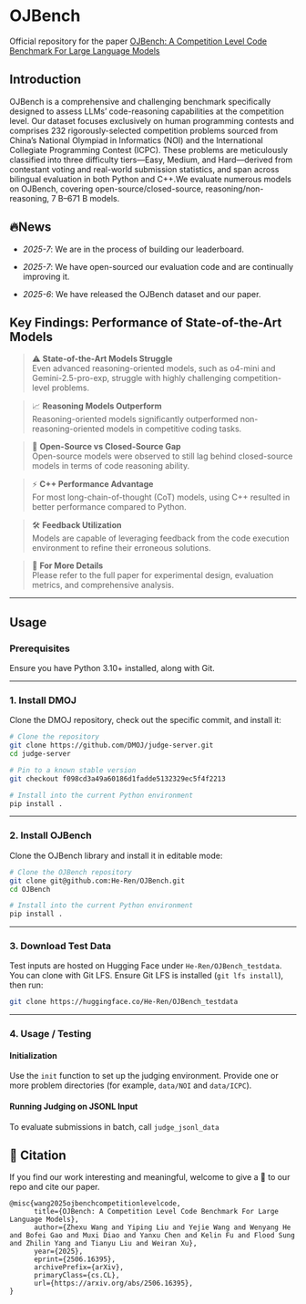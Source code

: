 # OJBench
Official repository for the paper [OJBench: A Competition Level Code Benchmark For Large Language Models](https://arxiv.org/pdf/2506.16395)


## Introduction
OJBench is a comprehensive and challenging benchmark specifically designed to assess LLMs’ code-reasoning capabilities at the competition level. Our dataset focuses exclusively on human programming contests and comprises 232 rigorously-selected competition problems sourced from China’s National Olympiad in Informatics (NOI) and the International Collegiate Programming Contest (ICPC). These problems are meticulously classified into three difficulty tiers—Easy, Medium, and Hard—derived from contestant voting and real-world submission statistics, and span across bilingual evaluation in both Python and C++.We evaluate numerous models on OJBench, covering open-source/closed-source, reasoning/non-reasoning, 7 B–671 B models.



## 🔥News

- *2025-7*: We are in the process of building our leaderboard.

- *2025-7*: We have open-sourced our evaluation code and are continually improving it.

- *2025-6*: We have released the OJBench dataset and our paper.


## Key Findings: Performance of State-of-the-Art Models

> ⚠️ **State-of-the-Art Models Struggle**  
> Even advanced reasoning-oriented models, such as o4-mini and Gemini-2.5-pro-exp, struggle with highly challenging competition-level problems.

> 📈 **Reasoning Models Outperform**  
> Reasoning-oriented models significantly outperformed non-reasoning-oriented models in competitive coding tasks.

> 🔄 **Open-Source vs Closed-Source Gap**  
> Open-source models were observed to still lag behind closed-source models in terms of code reasoning ability.

> ⚡ **C++ Performance Advantage**  
> For most long-chain-of-thought (CoT) models, using C++ resulted in better performance compared to Python.

> 🛠️ **Feedback Utilization**  
> Models are capable of leveraging feedback from the code execution environment to refine their erroneous solutions.

> 📄 **For More Details**  
> Please refer to the full paper for experimental design, evaluation metrics, and comprehensive analysis.

------

## Usage
### Prerequisites

Ensure you have Python 3.10+ installed, along with Git.

---

### 1. Install DMOJ

Clone the DMOJ repository, check out the specific commit, and install it:

```bash
# Clone the repository
git clone https://github.com/DMOJ/judge-server.git
cd judge-server

# Pin to a known stable version
git checkout f098cd3a49a60186d1fadde5132329ec5f4f2213

# Install into the current Python environment
pip install .
```

---

### 2. Install OJBench

Clone the OJBench library and install it in editable mode:

```bash
# Clone the OJBench repository
git clone git@github.com:He-Ren/OJBench.git
cd OJBench

# Install into the current Python environment
pip install .
```

---

### 3. Download Test Data

Test inputs are hosted on Hugging Face under `He-Ren/OJBench_testdata`. You can clone with Git LFS. Ensure Git LFS is installed (`git lfs install`), then run:

  ```bash
  git clone https://huggingface.co/He-Ren/OJBench_testdata
  ```

---

### 4. Usage / Testing

#### Initialization

Use the `init` function to set up the judging environment. Provide one or more problem directories (for example, `data/NOI` and `data/ICPC`).

#### Running Judging on JSONL Input

To evaluate submissions in batch, call `judge_jsonl_data`


## 💬 Citation
If you find our work interesting and meaningful, welcome to give a 🌟 to our repo and cite our paper.
```
@misc{wang2025ojbenchcompetitionlevelcode,
      title={OJBench: A Competition Level Code Benchmark For Large Language Models}, 
      author={Zhexu Wang and Yiping Liu and Yejie Wang and Wenyang He and Bofei Gao and Muxi Diao and Yanxu Chen and Kelin Fu and Flood Sung and Zhilin Yang and Tianyu Liu and Weiran Xu},
      year={2025},
      eprint={2506.16395},
      archivePrefix={arXiv},
      primaryClass={cs.CL},
      url={https://arxiv.org/abs/2506.16395}, 
}
```
